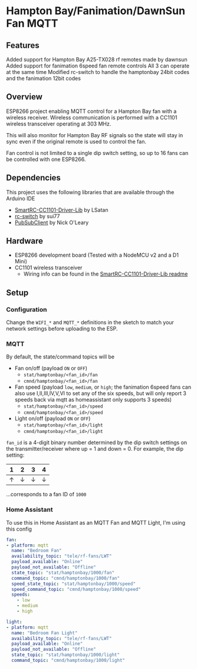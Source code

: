 # Hampton Bay/Fanimation/DawnSun Fan MQTT

## Features
Added support for Hampton Bay A25-TX028 rf remotes made by dawnsun
Added support for fanimation 6speed fan remote controls
All 3 can operate at the same time
Modified rc-switch to handle the hamptonbay 24bit codes and the fanimation 12bit codes

## Overview
ESP8266 project enabling MQTT control for a Hampton Bay fan with a wireless receiver. Wireless communication is performed with a CC1101 wireless transceiver operating at 303 MHz.

This will also monitor for Hampton Bay RF signals so the state will stay in sync even if the original remote is used to control the fan.

Fan control is not limited to a single dip switch setting, so up to 16 fans can be controlled with one ESP8266.

## Dependencies
This project uses the following libraries that are available through the Arduino IDE
* [SmartRC-CC1101-Driver-Lib](https://github.com/LSatan/SmartRC-CC1101-Driver-Lib) by LSatan
* [rc-switch](https://github.com/sui77/rc-switch) by sui77
* [PubSubClient](https://pubsubclient.knolleary.net/) by Nick O'Leary

## Hardware
* ESP8266 development board (Tested with a NodeMCU v2 and a D1 Mini)
* CC1101 wireless transceiver
  * Wiring info can be found in the [SmartRC-CC1101-Driver-Lib readme](https://github.com/LSatan/SmartRC-CC1101-Driver-Lib#wiring)

## Setup
### Configuration
Change the `WIFI_*` and `MQTT_*` definitions in the sketch to match your network settings before uploading to the ESP.
### MQTT
By default, the state/command topics will be
* Fan on/off (payload `ON` or `OFF`)
  * `stat/hamptonbay/<fan_id>/fan`
  * `cmnd/hamptonbay/<fan_id>/fan`
* Fan speed (payload `low`, `medium`, or `high`; the fanimation 6speed fans can also use I,II,III,IV,V,VI to set any of the six speeds, but will only report 3 speeds back via mqtt as homeassistant only supports 3 speeds)
  * `stat/hamptonbay/<fan_id>/speed`
  * `cmnd/hamptonbay/<fan_id>/speed`
* Light on/off (payload `ON` or `OFF`)
  * `stat/hamptonbay/<fan_id>/light`
  * `cmnd/hamptonbay/<fan_id>/light`

`fan_id` is a 4-digit binary number determined by the dip switch settings on the transmitter/receiver where up = 1 and down = 0. For example, the dip setting:

|1|2|3|4|
|-|-|-|-|
|↑|↓|↓|↓|

...corresponds to a fan ID of `1000`

### Home Assistant
To use this in Home Assistant as an MQTT Fan and MQTT Light, I'm using this config
```yaml
fan:
- platform: mqtt
  name: "Bedroom Fan"
  availability_topic: "tele/rf-fans/LWT"
  payload_available: "Online"
  payload_not_available: "Offline"
  state_topic: "stat/hamptonbay/1000/fan"
  command_topic: "cmnd/hamptonbay/1000/fan"
  speed_state_topic: "stat/hamptonbay/1000/speed"
  speed_command_topic: "cmnd/hamptonbay/1000/speed"
  speeds:
    - low
    - medium
    - high

light:
- platform: mqtt
  name: "Bedroom Fan Light"
  availability_topic: "tele/rf-fans/LWT"
  payload_available: "Online"
  payload_not_available: "Offline"
  state_topic: "stat/hamptonbay/1000/light"
  command_topic: "cmnd/hamptonbay/1000/light"
```
